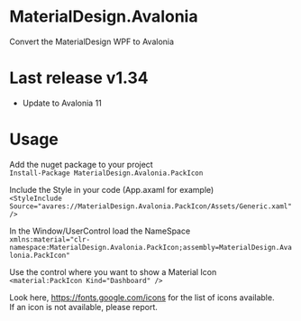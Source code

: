 # MaterialDesign.Avalonia
Convert the MaterialDesign WPF to Avalonia


# Last release v1.34
* Update to Avalonia 11

# Usage

Add the nuget package to your project  
```Install-Package MaterialDesign.Avalonia.PackIcon ```

Include the Style in your code (App.axaml for example)  
```<StyleInclude Source="avares://MaterialDesign.Avalonia.PackIcon/Assets/Generic.xaml" />```


In the Window/UserControl load the NameSpace  
```xmlns:material="clr-namespace:MaterialDesign.Avalonia.PackIcon;assembly=MaterialDesign.Avalonia.PackIcon"```

Use the control where you want to show a Material Icon  
```<material:PackIcon Kind="Dashboard" />```

Look here, https://fonts.google.com/icons for the list of icons available.   
If an icon is not available, please report.

